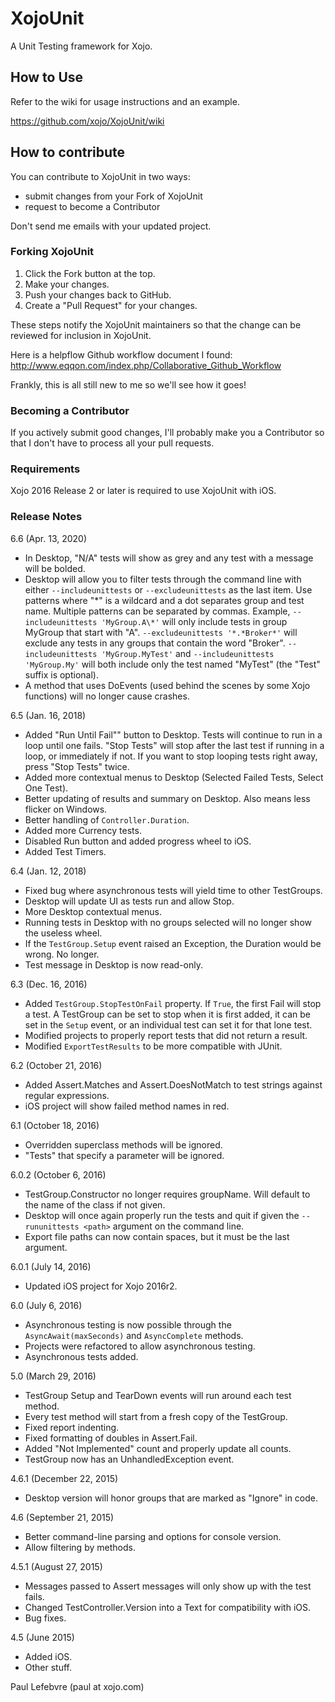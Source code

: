 XojoUnit
========

A Unit Testing framework for Xojo.

## How to Use

Refer to the wiki for usage instructions and an example.

https://github.com/xojo/XojoUnit/wiki

## How to contribute

You can contribute to XojoUnit in two ways:

* submit changes from your Fork of XojoUnit
* request to become a Contributor

Don't send me emails with your updated project.

### Forking XojoUnit

1. Click the Fork button at the top.
2. Make your changes.
3. Push your changes back to GitHub.
4. Create a "Pull Request" for your changes.

These steps notify the XojoUnit maintainers so that the change can be reviewed for inclusion in XojoUnit.

Here is a helpflow Github workflow document I found:
http://www.eqqon.com/index.php/Collaborative_Github_Workflow

Frankly, this is all still new to me so we'll see how it goes!

### Becoming a Contributor

If you actively submit good changes, I'll probably make you a Contributor so that I don't have to process all your pull requests.

### Requirements

Xojo 2016 Release 2 or later is required to use XojoUnit with iOS.

### Release Notes

6.6 (Apr. 13, 2020)

- In Desktop, "N/A" tests will show as grey and any test with a message will be bolded.
- Desktop will allow you to filter tests through the command line with either `--includeunittests` or `--excludeunittests` as the last item. Use patterns where "\*" is a wildcard and a dot separates group and test name. Multiple patterns can be separated by commas. Example, `--includeunittests 'MyGroup.A\*'` will only include tests in group MyGroup that start with "A". `--excludeunittests '*.*Broker*'` will exclude any tests in any groups that contain the word "Broker". `--includeunittests 'MyGroup.MyTest'` and `--includeunittests 'MyGroup.My'` will both include only the test named "MyTest" (the "Test" suffix is optional).
- A method that uses DoEvents (used behind the scenes by some Xojo functions) will no longer cause crashes.

6.5 (Jan. 16, 2018)

- Added "Run Until Fail"" button to Desktop. Tests will continue to run in a loop until one fails. "Stop Tests" will stop after the last test if running in a loop, or immediately if not. If you want to stop looping tests right away, press "Stop Tests" twice.
- Added more contextual menus to Desktop (Selected Failed Tests, Select One Test).
- Better updating of results and summary on Desktop. Also means less flicker on Windows.
- Better handling of `Controller.Duration`.
- Added more Currency tests.
- Disabled Run button and added progress wheel to iOS.
- Added Test Timers.

6.4 (Jan. 12, 2018)

- Fixed bug where asynchronous tests will yield time to other TestGroups.
- Desktop will update UI as tests run and allow Stop.
- More Desktop contextual menus.
- Running tests in Desktop with no groups selected will no longer show the useless wheel.
- If the `TestGroup.Setup` event raised an Exception, the Duration would be wrong. No longer.
- Test message in Desktop is now read-only.

6.3 (Dec. 16, 2016)

- Added `TestGroup.StopTestOnFail` property. If `True`, the first Fail will stop a test. A TestGroup can be set to stop when it is first added, it can be set in the `Setup` event, or an individual test can set it for that lone test.
- Modified projects to properly report tests that did not return a result.
- Modified `ExportTestResults` to be more compatible with JUnit.

6.2 (October 21, 2016)

- Added Assert.Matches and Assert.DoesNotMatch to test strings against regular expressions.
- iOS project will show failed method names in red.

6.1 (October 18, 2016)

- Overridden superclass methods will be ignored.
- "Tests" that specify a parameter will be ignored.

6.0.2 (October 6, 2016)

- TestGroup.Constructor no longer requires groupName. Will default to the name of the class if not given.
- Desktop will once again properly run the tests and quit if given the `--rununittests <path>` argument on the command line.
- Export file paths can now contain spaces, but it must be the last argument.

6.0.1 (July 14, 2016)

- Updated iOS project for Xojo 2016r2.

6.0 (July 6, 2016)

- Asynchronous testing is now possible through the `AsyncAwait(maxSeconds)` and `AsyncComplete` methods.
- Projects were refactored to allow asynchronous testing.
- Asynchronous tests added.

5.0 (March 29, 2016)

- TestGroup Setup and TearDown events will run around each test method.
- Every test method will start from a fresh copy of the TestGroup.
- Fixed report indenting.
- Fixed formatting of doubles in Assert.Fail.
- Added "Not Implemented" count and properly update all counts.
- TestGroup now has an UnhandledException event.

4.6.1 (December 22, 2015)

- Desktop version will honor groups that are marked as "Ignore" in code.

4.6 (September 21, 2015)

- Better command-line parsing and options for console version.
- Allow filtering by methods.

4.5.1 (August 27, 2015)

- Messages passed to Assert messages will only show up with the test fails.
- Changed TestController.Version into a Text for compatibility with iOS.
- Bug fixes.

4.5 (June 2015)

- Added iOS.
- Other stuff.

Paul Lefebvre (paul at xojo.com)
